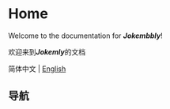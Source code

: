 # Home

Welcome to the documentation for ***Jokembbly***!

欢迎来到***Jokemly***的文档

简体中文 | [English](./Home.en.md)

## 导航
